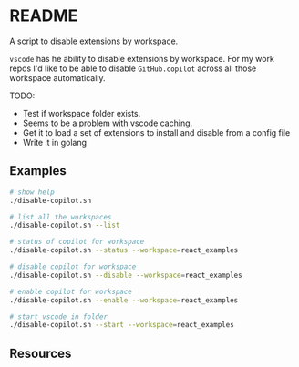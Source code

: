 # README

A script to disable extensions by workspace.  

`vscode` has he ability to disable extensions by workspace.  For my work repos I'd like to be able to disable `GitHub.copilot` across all those workspace automatically.  

TODO:

* Test if workspace folder exists.
* Seems to be a problem with vscode caching.
* Get it to load a set of extensions to install and disable from a config file
* Write it in golang

## Examples

```sh
# show help
./disable-copilot.sh

# list all the workspaces
./disable-copilot.sh --list

# status of copilot for workspace
./disable-copilot.sh --status --workspace=react_examples

# disable copilot for workspace
./disable-copilot.sh --disable --workspace=react_examples

# enable copilot for workspace
./disable-copilot.sh --enable --workspace=react_examples

# start vscode in folder
./disable-copilot.sh --start --workspace=react_examples
```

## Resources

